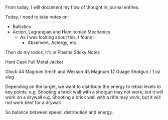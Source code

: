 From today, I will document my flow of thought in journal entries.

Today, I need to take notes on:
- Ballistics
- Action, Lagrangian and Hamiltonian Mechanics
	- As I was looking about this, I found:
		- Absement, Actergy, etc.

Then do my todos, it's in Plasma Sticky Notes

Hard Cask
Full Metal Jacket

Glock 44 Magnum
Smith and Wesson 45 Magnum
12 Guage Shotgun / 1 oz slug

Depending on the target, we want to distribute the energy to lethal levels to key points.
e.g. Shooting a brick wall with a shotgun may not work, but it will work on a drywall
e.g. Shooting a brick wall with a rifle may work, but it will not work best for a drywall

So balance between speed, distribution and energy.